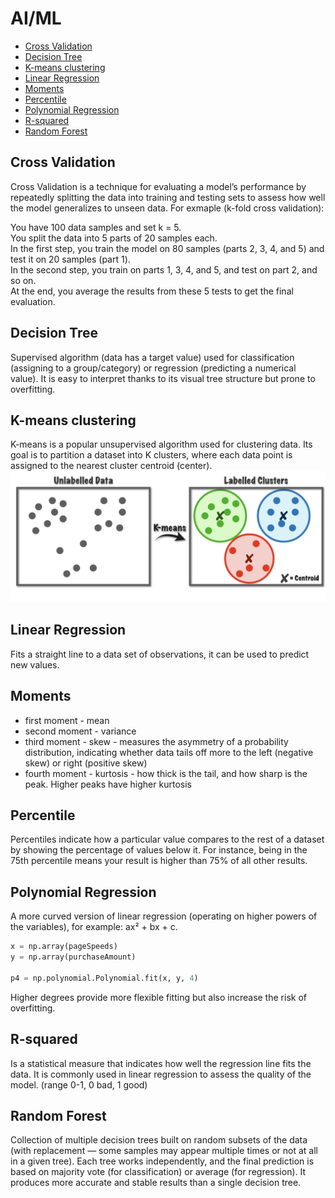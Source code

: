 # AI/ML
- [Cross Validation](#cross_validation)
- [Decision Tree](#decision_tree)
- [K-means clustering](#k_means_clustering)
- [Linear Regression](#linear_regression)
- [Moments](#moments)
- [Percentile](#percentile)
- [Polynomial Regression](#polynomial_regression)
- [R-squared](#r-squared)
- [Random Forest](#random_forest)

## Cross Validation <a name="cross_validation"></a>
Cross Validation is a technique for evaluating a model’s performance by repeatedly splitting the data into training and testing sets to assess how well the model generalizes to unseen data. For exmaple (k-fold cross validation):

You have 100 data samples and set k = 5.  
You split the data into 5 parts of 20 samples each.  
In the first step, you train the model on 80 samples (parts 2, 3, 4, and 5) and test it on 20 samples (part 1).  
In the second step, you train on parts 1, 3, 4, and 5, and test on part 2, and so on.  
At the end, you average the results from these 5 tests to get the final evaluation.

## Decision Tree <a name="decision_tree"></a>
Supervised algorithm (data has a target value) used for classification (assigning to a group/category) or regression (predicting a numerical value). It is easy to interpret thanks to its visual tree structure but prone to overfitting.

## K-means clustering <a name="k_means_clustering"></a>
K-means is a popular unsupervised algorithm used for clustering data. Its goal is to partition a dataset into K clusters, where each data point is assigned to the nearest cluster centroid (center).
![alt text](/__images/image.png)

## Linear Regression <a name="linear_regression"></a> 
Fits a straight line to a data set of observations, it can be used to predict new values.

## Moments <a name="moments"></a>
- first moment - mean
- second moment - variance
- third moment - skew -  measures the asymmetry of a probability distribution, indicating whether data tails off more to the left (negative skew) or right (positive skew)
- fourth moment - kurtosis - how thick is the tail, and how sharp is the peak. Higher peaks have higher kurtosis

## Percentile <a name="percentile"></a>
Percentiles indicate how a particular value compares to the rest of a dataset by showing the percentage of values below it. For instance, being in the 75th percentile means your result is higher than 75% of all other results.

## Polynomial Regression <a name="polynomial_regression"></a>
A more curved version of linear regression (operating on higher powers of the variables), for example: ax² + bx + c. 
```python
x = np.array(pageSpeeds)
y = np.array(purchaseAmount)

p4 = np.polynomial.Polynomial.fit(x, y, 4)
```

Higher degrees provide more flexible fitting but also increase the risk of overfitting.

## R-squared <a name="r-squared"></a>
Is a statistical measure that indicates how well the regression line fits the data. It is commonly used in linear regression to assess the quality of the model. (range 0-1, 0 bad, 1 good)

## Random Forest <a name="random_forest"></a>
Collection of multiple decision trees built on random subsets of the data (with replacement — some samples may appear multiple times or not at all in a given tree). Each tree works independently, and the final prediction is based on majority vote (for classification) or average (for regression). It produces more accurate and stable results than a single decision tree.
